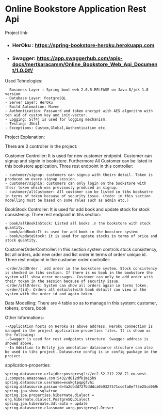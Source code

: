 # Online Bookstore Application Rest Api

Project link:

  - ### HerOku : https://spring-bookstore-heroku.herokuapp.com
  - ### Swagger: https://app.swaggerhub.com/apis-docs/mertkaracamm/Online_Bookstore_Web_Api_Document/1.0.0#/
  
Used Tehnologies:
  
    - Business Layer : Spring boot web 2.0.5.RELEASE on Java 8/jdk 1.8 version    
    - Database Layer: PostgreSQL
    - Server Layer: HerOku
    - Build Automation: Maven
    - Authentication: Password and token encrypt with AES algorithm with teh aid of custom key and init-vector.
    - Logging: Slf4j is used for logging mechanism.
    - Testing: JUnit
    - Exceptions: Custom,Global,Authentication etc.
  
  
 Project Explanation: 
  
   There are 3 controller in the project:
          
Customer Controller: It is used for new customer endpoint. Customer can signup and signin in bookstore. Furthermore All Customer can be listed in this bookstore application. Three rest endpoint in this controller:

    - customer/signup: customers can signup with theirs detail. Token is produced on every signup session.
    - customer/signin: customers can only login on the bookstore with their token which was previously produced in signup.
    - customer/allCustomer: All customer can be listed in tihs booksotre in terms of token because of security issue. (todo: in this section modelling must be based on some roles such as admin etc.)
    
BookStock Controller: It is used for add book and update stock for stock consistency. Three rest endpoint in tihs section:

    - book/allBookInStock: Listed all books ,n the bookstore with stock quantity.
    - book/addBook:It is used for add book in the boostore system
    - book/updateStock: It is used for update stocks in terms of price and stock quantity.
    
CustomerOrderController: In this section system controls stock consistency, list all orders, add new order and list order in terms of orderr unique id. Three rest endpoint in the customer order controller:

    -order/addOrder : add order in the bookstore system. Stock consistency is checked in tihs section. If there is no book in the bookstore the system will show error messages. Customer can only be add order with their token in the session because of security issue.    
    -order/allOrders: System can show all orders again in terms token. 
    -order/{id}: Orders all details(with book detail) can view in the system with the order id and again token. 



Data Modelling: There are 4 table so as to manage in this system: customer, tokens,  orders, book

Other Informations:

    --Application hosts on Heroku as above address. Heroku connection is managed in the project application-properties files. It is shown as the following:
    --Swagger is used for rest endpoints structure. Swagger address is showed above.
    --In Addition to Entity jpa annotation datasource structure can also be used in tihs project. Datasource config is in config package in the project.
    
        
 application-properties:
 
    spring.datasource.url=jdbc:postgresql://ec2-52-212-228-71.eu-west-1.compute.amazonaws.com:5432/d6i2dfkjm15h9
    spring.datasource.username=exukgtpqpgfvhi
    spring.datasource.password=4a2cbdd727bdddca0b9327571ccdfa8ef75e25cd069c6333272232463c4b7149
    spring.jpa.show-sql=true        
    spring.jpa.properties.hibernate.dialect = org.hibernate.dialect.PostgreSQLDialect   
    spring.jpa.hibernate.ddl-auto = update
    spring.datasource.classname =org.postgresql.Driver




    
    
